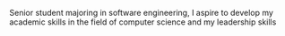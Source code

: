 Senior student majoring in software engineering, I aspire to develop my academic skills in the field of computer science and my leadership skills
